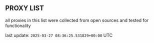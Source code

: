 ## PROXY LIST

all proxies in this list were collected from open sources and tested for functionality

last update: `2025-03-27 08:36:25.531829+00:00` UTC